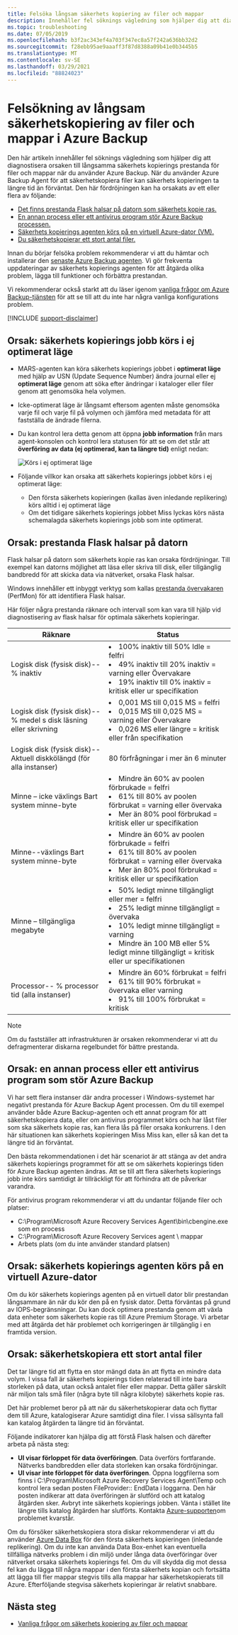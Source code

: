 ```yaml
---
title: Felsöka långsam säkerhets kopiering av filer och mappar
description: Innehåller fel söknings vägledning som hjälper dig att diagnostisera orsaken till Azure Backup prestanda problem
ms.topic: troubleshooting
ms.date: 07/05/2019
ms.openlocfilehash: b3f2ac343ef4a703f347ec8a57f242a636bb32d2
ms.sourcegitcommit: f28ebb95ae9aaaff3f87d8388a09b41e0b3445b5
ms.translationtype: MT
ms.contentlocale: sv-SE
ms.lasthandoff: 03/29/2021
ms.locfileid: "88824023"
---
```

# <a name="troubleshoot-slow-backup-of-files-and-folders-in-azure-backup"></a>Felsökning av långsam säkerhetskopiering av filer och mappar i Azure Backup

Den här artikeln innehåller fel söknings vägledning som hjälper dig att diagnostisera orsaken till långsamma säkerhets kopierings prestanda för filer och mappar när du använder Azure Backup. När du använder Azure Backup Agent för att säkerhetskopiera filer kan säkerhets kopieringen ta längre tid än förväntat. Den här fördröjningen kan ha orsakats av ett eller flera av följande:

* [Det finns prestanda Flask halsar på datorn som säkerhets kopie ras.](#cause1)
* [En annan process eller ett antivirus program stör Azure Backup processen.](#cause2)
* [Säkerhets kopierings agenten körs på en virtuell Azure-dator (VM).](#cause3)  
* [Du säkerhetskopierar ett stort antal filer.](#cause4)

Innan du börjar felsöka problem rekommenderar vi att du hämtar och installerar den [senaste Azure Backup agenten](https://aka.ms/azurebackup_agent). Vi gör frekventa uppdateringar av säkerhets kopierings agenten för att åtgärda olika problem, lägga till funktioner och förbättra prestandan.

Vi rekommenderar också starkt att du läser igenom [vanliga frågor om Azure Backup-tjänsten](backup-azure-backup-faq.md) för att se till att du inte har några vanliga konfigurations problem.

[!INCLUDE [support-disclaimer](../../includes/support-disclaimer.md)]

## <a name="cause-backup-job-running-in-unoptimized-mode"></a>Orsak: säkerhets kopierings jobb körs i ej optimerat läge

* MARS-agenten kan köra säkerhets kopierings jobbet i **optimerat läge** med hjälp av USN (Update Sequence Number) ändra journal eller ej **optimerat läge** genom att söka efter ändringar i kataloger eller filer genom att genomsöka hela volymen.
* Icke-optimerat läge är långsamt eftersom agenten måste genomsöka varje fil och varje fil på volymen och jämföra med metadata för att fastställa de ändrade filerna.
* Du kan kontrol lera detta genom att öppna **jobb information** från mars agent-konsolen och kontrol lera statusen för att se om det står att **överföring av data (ej optimerad, kan ta längre tid)** enligt nedan:

    ![Körs i ej optimerat läge](./media/backup-azure-troubleshoot-slow-backup-performance-issue/unoptimized-mode.png)

* Följande villkor kan orsaka att säkerhets kopierings jobbet körs i ej optimerat läge:
  * Den första säkerhets kopieringen (kallas även inledande replikering) körs alltid i ej optimerat läge
  * Om det tidigare säkerhets kopierings jobbet Miss lyckas körs nästa schemalagda säkerhets kopierings jobb som inte optimerat.

<a id="cause1"></a>

## <a name="cause-performance-bottlenecks-on-the-computer"></a>Orsak: prestanda Flask halsar på datorn

Flask halsar på datorn som säkerhets kopie ras kan orsaka fördröjningar. Till exempel kan datorns möjlighet att läsa eller skriva till disk, eller tillgänglig bandbredd för att skicka data via nätverket, orsaka Flask halsar.

Windows innehåller ett inbyggt verktyg som kallas [prestanda övervakaren](https://techcommunity.microsoft.com/t5/ask-the-performance-team/windows-performance-monitor-overview/ba-p/375481) (PerfMon) för att identifiera Flask halsar.

Här följer några prestanda räknare och intervall som kan vara till hjälp vid diagnostisering av flask halsar för optimala säkerhets kopieringar.

| Räknare | Status |
| --- | --- |
| Logisk disk (fysisk disk)--% inaktiv |<li> 100% inaktiv till 50% Idle = felfri</br><li> 49% inaktiv till 20% inaktiv = varning eller Övervakare</br><li> 19% inaktiv till 0% inaktiv = kritisk eller ur specifikation |
| Logisk disk (fysisk disk)--% medel s disk läsning eller skrivning |<li> 0,001 MS till 0,015 MS = felfri</br><li> 0,015 MS till 0,025 MS = varning eller Övervakare</br><li> 0,026 MS eller längre = kritisk eller från specifikation |
| Logisk disk (fysisk disk)--Aktuell diskkölängd (för alla instanser) |80 förfrågningar i mer än 6 minuter |
| Minne – icke växlings Bart system minne-byte |<li> Mindre än 60% av poolen förbrukade = felfri<br><li> 61% till 80% av poolen förbrukat = varning eller övervaka</br><li> Mer än 80% pool förbrukad = kritisk eller ur specifikation |
| Minne--växlings Bart system minne-byte |<li> Mindre än 60% av poolen förbrukade = felfri</br><li> 61% till 80% av poolen förbrukat = varning eller övervaka</br><li> Mer än 80% pool förbrukad = kritisk eller ur specifikation |
| Minne – tillgängliga megabyte |<li> 50% ledigt minne tillgängligt eller mer = felfri</br><li> 25% ledigt minne tillgängligt = övervaka</br><li>10% ledigt minne tillgängligt = varning</br><li> Mindre än 100 MB eller 5% ledigt minne tillgängligt = kritisk eller ur specifikationen |
| Processor-- \% processor tid (alla instanser) |<li> Mindre än 60% förbrukat = felfri</br><li> 61% till 90% förbrukat = övervaka eller varning</br><li> 91% till 100% förbrukat = kritisk |

> [!NOTE]
> Om du fastställer att infrastrukturen är orsaken rekommenderar vi att du defragmenterar diskarna regelbundet för bättre prestanda.
>
>

<a id="cause2"></a>

## <a name="cause-another-process-or-antivirus-software-interfering-with-azure-backup"></a>Orsak: en annan process eller ett antivirus program som stör Azure Backup

Vi har sett flera instanser där andra processer i Windows-systemet har negativt prestanda för Azure Backup Agent processen. Om du till exempel använder både Azure Backup-agenten och ett annat program för att säkerhetskopiera data, eller om antivirus programmet körs och har låst filer som ska säkerhets kopie ras, kan flera lås på filer orsaka konkurrens. I den här situationen kan säkerhets kopieringen Miss Miss kan, eller så kan det ta längre tid än förväntat.

Den bästa rekommendationen i det här scenariot är att stänga av det andra säkerhets kopierings programmet för att se om säkerhets kopierings tiden för Azure Backup agenten ändras. Att se till att flera säkerhets kopierings jobb inte körs samtidigt är tillräckligt för att förhindra att de påverkar varandra.

För antivirus program rekommenderar vi att du undantar följande filer och platser:

* C:\Program\Microsoft Azure Recovery Services Agent\bin\cbengine.exe som en process
* C:\Program\Microsoft Azure Recovery Services agent \ mappar
* Arbets plats (om du inte använder standard platsen)

<a id="cause3"></a>

## <a name="cause-backup-agent-running-on-an-azure-virtual-machine"></a>Orsak: säkerhets kopierings agenten körs på en virtuell Azure-dator

Om du kör säkerhets kopierings agenten på en virtuell dator blir prestandan långsammare än när du kör den på en fysisk dator. Detta förväntas på grund av IOPS-begränsningar.  Du kan dock optimera prestanda genom att växla data enheter som säkerhets kopie ras till Azure Premium Storage. Vi arbetar med att åtgärda det här problemet och korrigeringen är tillgänglig i en framtida version.

<a id="cause4"></a>

## <a name="cause-backing-up-a-large-number-millions-of-files"></a>Orsak: säkerhetskopiera ett stort antal filer

Det tar längre tid att flytta en stor mängd data än att flytta en mindre data volym. I vissa fall är säkerhets kopierings tiden relaterad till inte bara storleken på data, utan också antalet filer eller mappar. Detta gäller särskilt när miljon tals små filer (några byte till några kilobyte) säkerhets kopie ras.

Det här problemet beror på att när du säkerhetskopierar data och flyttar dem till Azure, katalogiserar Azure samtidigt dina filer. I vissa sällsynta fall kan katalog åtgärden ta längre tid än förväntat.

Följande indikatorer kan hjälpa dig att förstå Flask halsen och därefter arbeta på nästa steg:

* **UI visar förloppet för data överföringen**. Data överförs fortfarande. Nätverks bandbredden eller data storleken kan orsaka fördröjningar.
* **UI visar inte förloppet för data överföringen**. Öppna loggfilerna som finns i C:\Program\Microsoft Azure Recovery Services Agent\Temp och kontrol lera sedan posten FileProvider:: EndData i loggarna. Den här posten indikerar att data överföringen är slutförd och att katalog åtgärden sker. Avbryt inte säkerhets kopierings jobben. Vänta i stället lite längre tills katalog åtgärden har slutförts. Kontakta [Azure-supporten](https://portal.azure.com/#create/Microsoft.Support)om problemet kvarstår.

Om du försöker säkerhetskopiera stora diskar rekommenderar vi att du använder [Azure Data Box](./offline-backup-azure-data-box.md) för den första säkerhets kopieringen (inledande replikering).  Om du inte kan använda Data Box-enhet kan eventuella tillfälliga nätverks problem i din miljö under långa data överföringar över nätverket orsaka säkerhets kopierings fel.  Om du vill skydda dig mot dessa fel kan du lägga till några mappar i den första säkerhets kopian och fortsätta att lägga till fler mappar stegvis tills alla mappar har säkerhetskopierats till Azure.  Efterföljande stegvisa säkerhets kopieringar är relativt snabbare.

## <a name="next-steps"></a>Nästa steg

* [Vanliga frågor om säkerhets kopiering av filer och mappar](backup-azure-file-folder-backup-faq.md)
